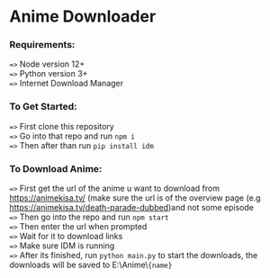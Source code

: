 # Anime Downloader

###   Requirements:
```=>``` Node version 12+  
```=>``` Python version 3+  
```=>``` Internet Download Manager  

###   To Get Started:
```=>``` First clone this repository   
```=>``` Go into that repo and run ```npm i```   
```=>``` Then after than run ```pip install idm```   
 
###   To Download Anime:
```=>``` First get the url of the anime u want to download from https://animekisa.tv/ (make sure the url is of the overview page (e.g https://animekisa.tv/death-parade-dubbed)and not some episode    
```=>``` Then go into the repo and run ```npm start```  
```=>``` Then enter the url when prompted  
```=>``` Wait for it to download links  
```=>``` Make sure IDM is running  
```=>``` After its finished, run ```python main.py``` to start the downloads, the downloads will be saved to E:\Anime\\```{name}```  
